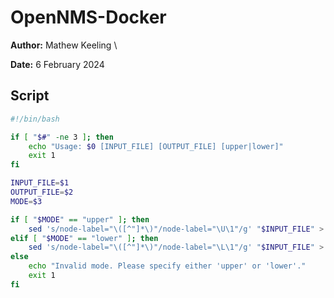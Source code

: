 # OpenNMS-Docker

**Author:** Mathew Keeling \

**Date:** 6 February 2024

## Script
```sh
#!/bin/bash

if [ "$#" -ne 3 ]; then
    echo "Usage: $0 [INPUT_FILE] [OUTPUT_FILE] [upper|lower]"
    exit 1
fi

INPUT_FILE=$1
OUTPUT_FILE=$2
MODE=$3

if [ "$MODE" == "upper" ]; then
    sed 's/node-label="\([^"]*\)"/node-label="\U\1"/g' "$INPUT_FILE" > "$OUTPUT_FILE"
elif [ "$MODE" == "lower" ]; then
    sed 's/node-label="\([^"]*\)"/node-label="\L\1"/g' "$INPUT_FILE" > "$OUTPUT_FILE"
else
    echo "Invalid mode. Please specify either 'upper' or 'lower'."
    exit 1
fi
```